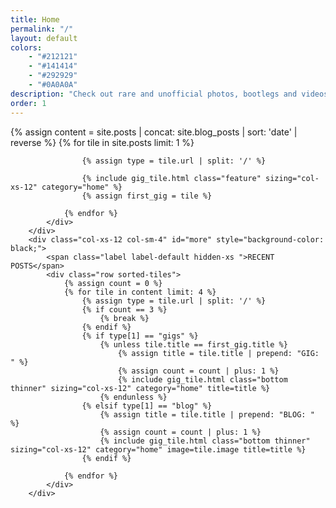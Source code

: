 ```yaml
---
title: Home
permalink: "/"
layout: default
colors: 
    - "#212121"
    - "#141414"
    - "#292929"
    - "#0A0A0A"
description: "Check out rare and unofficial photos, bootlegs and videos of gigs in Dunedin from 2014 until now!"
order: 1
---
```


<div id="gigs" >
    <div class="container-fluid gigs">
        <div class="row">
            <div class="col-xs-12 col-sm-8">
                <div class="row sorted-tiles">
                {% assign content = site.posts | concat: site.blog_posts | sort: 'date' | reverse %}
                {% for tile in site.posts limit: 1 %}

                    {% assign type = tile.url | split: '/' %}

                    {% include gig_tile.html class="feature" sizing="col-xs-12" category="home" %}
                    {% assign first_gig = tile %}
                    
                {% endfor %}
            </div>
        </div>
        <div class="col-xs-12 col-sm-4" id="more" style="background-color: black;">
            <span class="label label-default hidden-xs ">RECENT POSTS</span>
            <div class="row sorted-tiles">
                {% assign count = 0 %}
                {% for tile in content limit: 4 %}
                    {% assign type = tile.url | split: '/' %}
                    {% if count == 3 %}
                        {% break %}
                    {% endif %}
                    {% if type[1] == "gigs" %}
                        {% unless tile.title == first_gig.title %}
                            {% assign title = tile.title | prepend: "GIG: " %}
                            {% assign count = count | plus: 1 %}
                            {% include gig_tile.html class="bottom thinner" sizing="col-xs-12" category="home" title=title %}
                        {% endunless %}
                    {% elsif type[1] == "blog" %}
                        {% assign title = tile.title | prepend: "BLOG: " %}
                        {% assign count = count | plus: 1 %}
                        {% include gig_tile.html class="bottom thinner" sizing="col-xs-12" category="home" image=tile.image title=title %}
                    {% endif %}

                {% endfor %}
            </div>
        </div>
</div>
